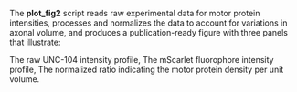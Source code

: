 The **plot_fig2** script reads raw experimental data for motor protein intensities, processes and normalizes the data to account for variations in axonal volume, and produces a publication-ready figure with three panels that illustrate:

The raw UNC-104 intensity profile,
The mScarlet fluorophore intensity profile,
The normalized ratio indicating the motor protein density per unit volume.
